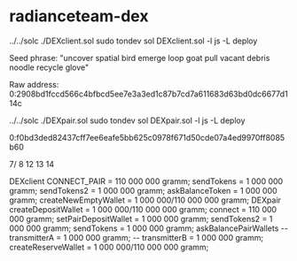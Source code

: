 # radianceteam-dex


../../solc ./DEXclient.sol
sudo tondev sol DEXclient.sol -l js -L deploy

Seed phrase: "uncover spatial bird emerge loop goat pull vacant debris noodle recycle glove"

Raw address: 0:2908bd1fccd566c4bfbcd5ee7e3a3ed1c87b7cd7a611683d63bd0dc6677d114c

../../solc ./DEXpair.sol
sudo tondev sol DEXpair.sol -l js -L deploy

0:f0bd3ded82437cff7ee6eafe5bb625c0978f671d50cde07a4ed9970ff8085b60


7/ 8 12 13 14

DEXclient
CONNECT_PAIR = 110 000 000 gramm;
sendTokens = 1 000 000 gramm;
sendTokens2 = 1 000 000 gramm;
askBalanceToken = 1 000 000 gramm;
createNewEmptyWallet = 1 000 000/110 000 000 gramm;
DEXpair
createDepositWallet = 1 000 000/110 000 000 gramm;
connect = 110 000 000 gramm;
setPairDepositWallet = 1 000 000 gramm;
sendTokens2 = 1 000 000 gramm;
sendTokens = 1 000 000 gramm;
askBalancePairWallets
-- transmitterA = 1 000 000 gramm;
-- transmitterB = 1 000 000 gramm;
createReserveWallet = 1 000 000/110 000 000 gramm;